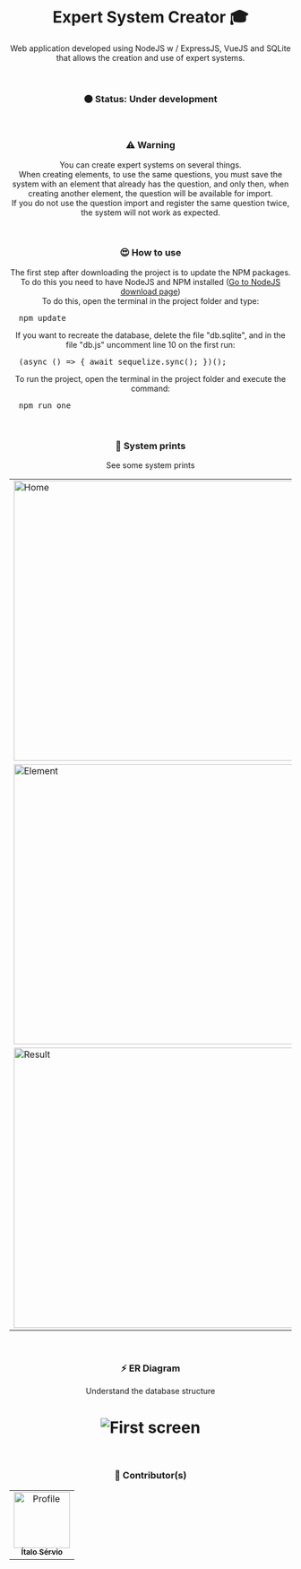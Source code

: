 <h1 align="center">Expert System Creator 🎓</h1>

<p align="center">
Web application developed using NodeJS w / ExpressJS, VueJS and SQLite that allows the creation and use of expert systems.
</p>

<br />

<h3 align="center">🟠 Status: Under development</h3>

<br />

<h3 align="center">⚠ Warning</h3>
<p align="center">You can create expert systems on several things. <br />
When creating elements, to use the same questions, you must save the system with an element that already has the question, and only then, when creating another element, the question will be available for import. <br />
If you do not use the question import and register the same question twice, the system will not work as expected.</p>

<br />

<h3 align="center">😍 How to use</h3>
<p align="center">The first step after downloading the project is to update the NPM packages. To do this you need to have NodeJS and NPM installed (<a href="https://nodejs.org/en/">Go to NodeJS download page</a>)<br />
To do this, open the terminal in the project folder and type:</p>
<pre>
  npm update
</pre>
<p align="center">If you want to recreate the database, delete the file "db.sqlite", and in the file "db.js" uncomment line 10 on the first run:</p>
<pre>
  (async () => { await sequelize.sync(); })();
</pre>
<p align="center">To run the project, open the terminal in the project folder and execute the command:</p>
<pre>
  npm run one
</pre>

<br />

<h3 align="center">📸 System prints</h3>
<p align="center">See some system prints</p>
<table>
	<tr>
		<td><img src="https://i.imgur.com/Mj26Prb.png" height="500px" width="500px" alt="Home"></td>
		<td><img src="https://i.imgur.com/e0L7iAB.png" height="500px" width="500px" alt="Manage"></td>
	</tr>
	<tr>
		<td><img src="https://i.imgur.com/mwxyN0q.png" height="500px" width="500px" alt="Element"></td>
		<td><img src="https://i.imgur.com/HA3gOnX.png" height="500px" width="500px" alt="Running"></td>
	</tr>
	<tr>	
		<td><img src="https://i.imgur.com/RdFG0bF.png" height="500px" width="500px" alt="Result"></td>
		<td><img src="https://i.imgur.com/nDEzjQt.png" height="500px" width="500px" alt="Import"></td>
	</tr>
</table>

<br />

<h3 align="center">⚡ ER Diagram</h3>
<p align="center">Understand the database structure</p>
<h1 align="center">
  <img alt="First screen" src="https://i.imgur.com/itRLazf.png" />
</h1>

<br />

<h3 align="center">🎨 Contributor(s)</h4>
<table align="center">
  <tr>
    <td align="center">
      <a href="https://github.com/ItaloServio">
        <img src="https://avatars1.githubusercontent.com/u/60075865?s=460&u=407042a6a58218d29495ca19dda1bef5ca4540c3&v=4" width="100px;" alt="Profile"/>
        <br />
        <sub>
          <b>Ítalo Sérvio</b>
        </sub>
      </a>
  </tr>  
</table>
